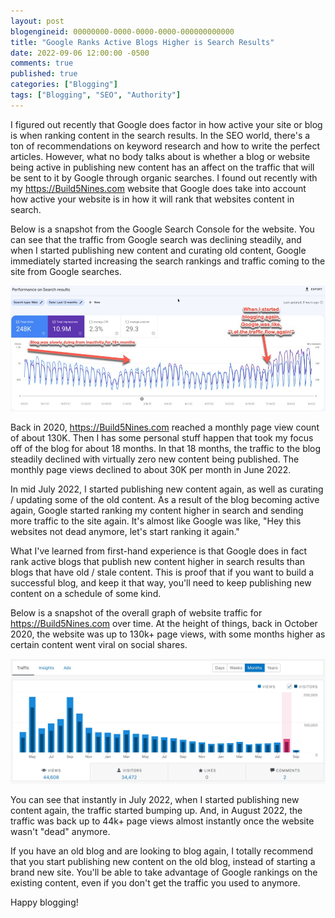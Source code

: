 ```yaml
---
layout: post
blogengineid: 00000000-0000-0000-0000-000000000000
title: "Google Ranks Active Blogs Higher is Search Results"
date: 2022-09-06 12:00:00 -0500
comments: true
published: true
categories: ["Blogging"]
tags: ["Blogging", "SEO", "Authority"]
---
```


I figured out recently that Google does factor in how active your site or blog is when ranking content in the search results. In the SEO world, there's a ton of recommendations on keyword research and how to write the perfect articles. However, what no body talks about is whether a blog or website being active in publishing new content has an affect on the traffic that will be sent to it by Google through organic searches. I found out recently with my <https://Build5Nines.com> website that Google does take into account how active your website is in how it will rank that websites content in search.

Below is a snapshot from the Google Search Console for the website. You can see that the traffic from Google search was declining steadily, and when I started publishing new content and curating old content, Google immediately started increasing the search rankings and traffic coming to the site from Google searches.

![Google Search Console showing search ranking/traffic increasing](/images/posts/blogging-active-site-ranking-google-search-console-graph.jpg "Google Search Console showing search ranking/traffic increasing")

Back in 2020, <https://Build5Nines.com> reached a monthly page view count of about 130K. Then I has some personal stuff happen that took my focus off of the blog for about 18 months. In that 18 months, the traffic to the blog steadily declined with virtually zero new content being published. The monthly page views declined to about 30K per month in June 2022.

In mid July 2022, I started publishing new content again, as well as curating / updating some of the old content. As a result of the blog becoming active again, Google started ranking my content higher in search and sending more traffic to the site again. It's almost like Google was like, "Hey this websites not dead anymore, let's start ranking it again."

What I've learned from first-hand experience is that Google does in fact rank active blogs that publish new content higher in search results than blogs that have old / stale content. This is proof that if you want to build a successful blog, and keep it that way, you'll need to keep publishing new content on a schedule of some kind.

Below is a snapshot of the overall graph of website traffic for <https://Build5Nines.com> over time. At the height of things, back in October 2020, the website was up to 130k+ page views, with some months higher as certain content went viral on social shares.

![Build5Nines.com traffic over time](/images/posts/blogging-active-site-ranking-google-wordpress-traffic-stats.jpg "Build5Nines.com traffic over time")

You can see that instantly in July 2022, when I started publishing new content again, the traffic started bumping up. And, in August 2022, the traffic was back up to 44k+ page views almost instantly once the website wasn't "dead" anymore.

If you have an old blog and are looking to blog again, I totally recommend that you start publishing new content on the old blog, instead of starting a brand new site. You'll be able to take advantage of Google rankings on the existing content, even if you don't get the traffic you used to anymore.

Happy blogging!
